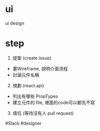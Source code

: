 # ui
ui design

# step
1. 提案 (create issue)

  - 畫Wireframe, 說明介面流程
  - 討論元件名稱

2. 規劃 (react api)

  - 列出有哪些 PropTypes
  - 建立元件的 file, 裡面的code可以都先不寫

3. 填坑 (等待沒有人 pull request)


#Slack
\#designer
